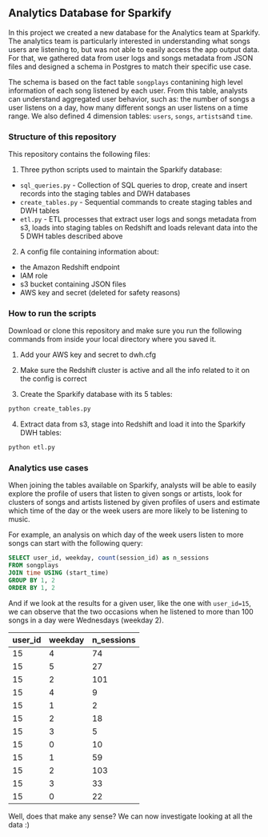 ## Analytics Database for Sparkify

In this project we created a new database for the Analytics team at Sparkify. 
The analytics team is particularly interested in understanding what songs users are listening to, but was not able to easily access the app output data.
For that, we gathered data from user logs and songs metadata from JSON files and designed a schema in Postgres to match their specific use case.

The schema is based on the fact table `songplays` contanining high level information of each song listened by each user. From this table, analysts can understand aggregated user behavior, such as: the number of songs a user listens on a day, how many different songs an user listens on a time range. We also defined 4 dimension tables: `users`, `songs`, `artists`and `time`. 

### Structure of this repository

This repository contains the following files: 

1. Three python scripts used to maintain the Sparkify database:
  * `sql_queries.py` - Collection of SQL queries to drop, create and insert records into the staging tables and DWH databases
  * `create_tables.py` - Sequential commands to create staging tables and DWH tables
  * `etl.py` - ETL processes that extract user logs and songs metadata from s3, loads into staging tables on Redshift and loads relevant data into the 5 DWH tables described above
2. A config file containing information about:
  * the Amazon Redshift endpoint 
  * IAM role
  * s3 bucket containing JSON files
  * AWS key and secret (deleted for safety reasons)

### How to run the scripts

Download or clone this repository and make sure you run the following commands from inside your local directory where you saved it.

1. Add your AWS key and secret to dwh.cfg

2. Make sure the Redshift cluster is active and all the info related to it on the config is correct

3. Create the Sparkify database with its 5 tables:

```python
python create_tables.py
```

4. Extract data from s3, stage into Redshift and load it into the Sparkify DWH tables:

```python
python etl.py
```

### Analytics use cases

When joining the tables available on Sparkify, analysts will be able to easily explore the profile of users that listen to given songs or artists, look for clusters of songs and artists listened by given profiles of users and estimate which time of the day or the week users are more likely to be listening to music.

For example, an analysis on which day of the week users listen to more songs can start with the following query:

```sql
SELECT user_id, weekday, count(session_id) as n_sessions 
FROM songplays 
JOIN time USING (start_time) 
GROUP BY 1, 2
ORDER BY 1, 2 
```

And if we look at the results for a given user, like the one with `user_id=15`, we can observe that the two occasions when he listened to more than 100 songs in a day were Wednesdays (weekday 2). 

| user_id | weekday | n_sessions |
|---------|---------|------------|
| 15      | 4       | 74         |
| 15      | 5       | 27         |
| 15      | 2       | 101        |
| 15      | 4       | 9          |
| 15      | 1       | 2          |
| 15      | 2       | 18         |
| 15      | 3       | 5          |
| 15      | 0       | 10         |
| 15      | 1       | 59         |
| 15      | 2       | 103        |
| 15      | 3       | 33         |
| 15      | 0       | 22         |

Well, does that make any sense? We can now investigate looking at all the data :)
